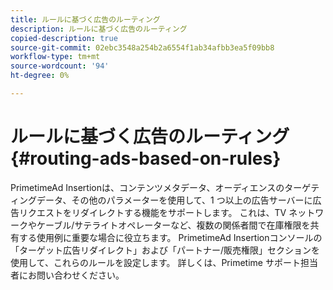 ```yaml
---
title: ルールに基づく広告のルーティング
description: ルールに基づく広告のルーティング
copied-description: true
source-git-commit: 02ebc3548a254b2a6554f1ab34afbb3ea5f09bb8
workflow-type: tm+mt
source-wordcount: '94'
ht-degree: 0%

---
```


# ルールに基づく広告のルーティング {#routing-ads-based-on-rules}

PrimetimeAd Insertionは、コンテンツメタデータ、オーディエンスのターゲティングデータ、その他のパラメーターを使用して、1 つ以上の広告サーバーに広告リクエストをリダイレクトする機能をサポートします。 これは、TV ネットワークやケーブル/サテライトオペレーターなど、複数の関係者間で在庫権限を共有する使用例に重要な場合に役立ちます。 PrimetimeAd Insertionコンソールの「ターゲット広告リダイレクト」および「パートナー/販売権限」セクションを使用して、これらのルールを設定します。 詳しくは、Primetime サポート担当者にお問い合わせください。
